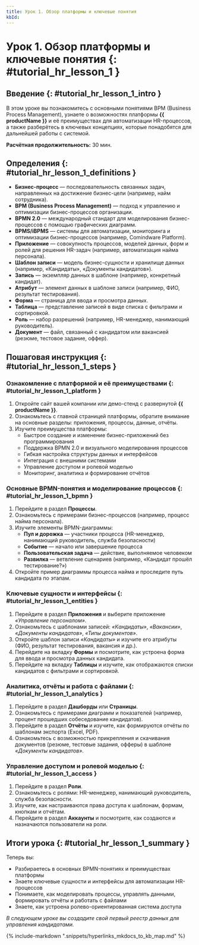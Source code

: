 ```yaml
---
title: Урок 1. Обзор платформы и ключевые понятия
kbId:
---
```


# Урок 1. Обзор платформы и ключевые понятия {: #tutorial_hr_lesson_1 }

## Введение {: #tutorial_hr_lesson_1_intro }

В этом уроке вы познакомитесь с основными понятиями BPM (Business Process Management), узнаете о возможностях платформы **{{ productName }}** и её преимуществах для автоматизации HR-процессов, а также разберётесь в ключевых концепциях, которые понадобятся для дальнейшей работы с системой.

**Расчётная продолжительность:** 30 мин.

## Определения {: #tutorial_hr_lesson_1_definitions }

- **Бизнес-процесс** — последовательность связанных задач, направленных на достижение бизнес-цели (например, найм сотрудника).
- **BPM (Business Process Management)** — подход к управлению и оптимизации бизнес-процессов организации.
- **BPMN 2.0** — международный стандарт для моделирования бизнес-процессов с помощью графических диаграмм.
- **BPMS/iBPMS** — системы для автоматизации, мониторинга и оптимизации бизнес-процессов (например, Comindware Platform).
- **Приложение** — совокупность процессов, моделей данных, форм и ролей для решения HR-задач (например, автоматизация найма персонала).
- **Шаблон записи** — модель бизнес-сущности и хранилище данных (например, «Кандидаты», «Документы кандидатов»).
- **Запись** — экземпляр данных в шаблоне (например, конкретный кандидат).
- **Атрибут** — элемент данных в шаблоне записи (например, ФИО, результат тестирования).
- **Форма** — страница для ввода и просмотра данных.
- **Таблица** — представление записей в виде списка с фильтрами и сортировкой.
- **Роль** — набор разрешений (например, HR-менеджер, нанимающий руководитель).
- **Документ** — файл, связанный с кандидатом или вакансией (резюме, тестовое задание, оффер).

## Пошаговая инструкция {: #tutorial_hr_lesson_1_steps }

### Ознакомление с платформой и её преимуществами {: #tutorial_hr_lesson_1_platform }

1. Откройте сайт вашей компании или демо-стенд с развернутой **{{ productName }}**.
2. Ознакомьтесь с главной страницей платформы, обратите внимание на основные разделы: приложения, процессы, данные, отчёты.
3. Изучите преимущества платформы:
    - Быстрое создание и изменение бизнес-приложений без программирования
    - Поддержка BPMN 2.0 и визуального моделирования процессов
    - Гибкая настройка структуры данных и интерфейсов
    - Интеграция с внешними системами
    - Управление доступом и ролевой моделью
    - Мониторинг, аналитика и формирование отчётов

### Основные BPMN-понятия и моделирование процессов {: #tutorial_hr_lesson_1_bpmn }

1. Перейдите в раздел **Процессы**.
2. Ознакомьтесь с примерами бизнес-процессов (например, процесс найма персонала).
3. Изучите элементы BPMN-диаграммы:
    - **Пул и дорожка** — участники процесса (HR-менеджер, нанимающий руководитель, служба безопасности)
    - **Событие** — начало или завершение процесса
    - **Пользовательская задача** — действие, выполняемое человеком
    - **Развилка** — ветвление сценариев (например, «Кандидат прошёл тестирование?»)
4. Откройте пример диаграммы процесса найма и проследите путь кандидата по этапам.

### Ключевые сущности и интерфейсы {: #tutorial_hr_lesson_1_entities }

1. Перейдите в раздел **Приложения** и выберите приложение _«Управление персоналом»_.
2. Ознакомьтесь с шаблонами записей: _«Кандидаты»_, _«Вакансии»_, _«Документы кандидатов»_, _«Типы документов»_.
3. Откройте шаблон записи _«Кандидаты»_ и изучите его атрибуты (ФИО, результат тестирования, вакансия и др.).
4. Перейдите на вкладку **Формы** и посмотрите, как устроена форма для ввода и просмотра данных кандидата.
5. Перейдите на вкладку **Таблицы** и изучите, как отображаются списки кандидатов с фильтрами и сортировкой.

### Аналитика, отчёты и работа с файлами {: #tutorial_hr_lesson_1_analytics }

1. Перейдите в раздел **Дашборды** или **Страницы**.
2. Ознакомьтесь с примерами диаграмм и показателей (например, процент прошедших собеседование кандидатов).
3. Перейдите в раздел **Отчёты** и изучите, как формируются отчёты по шаблонам экспорта (Excel, PDF).
4. Ознакомьтесь с возможностью прикрепления и скачивания документов (резюме, тестовые задания, офферы) в шаблоне _«Документы кандидатов»_.

### Управление доступом и ролевой моделью {: #tutorial_hr_lesson_1_access }

1. Перейдите в раздел **Роли**.
2. Ознакомьтесь с ролями: HR-менеджер, нанимающий руководитель, служба безопасности.
3. Изучите, как настраиваются права доступа к шаблонам, формам, кнопкам и отчётам.
4. Перейдите в раздел **Аккаунты** и посмотрите, как создаются и назначаются пользователи на роли.

## Итоги урока {: #tutorial_hr_lesson_1_summary }

Теперь вы:
- Разбираетесь в основных BPMN-понятиях и преимуществах платформы
- Знаете ключевые сущности и интерфейсы для автоматизации HR-процессов
- Понимаете, как моделировать процессы, управлять данными, формировать отчёты и работать с файлами
- Знаете, как устроена ролево-ориентированная система доступа

_В следующем уроке вы создадите свой первый реестр данных для управления кандидатами._

{% include-markdown ".snippets/hyperlinks_mkdocs_to_kb_map.md" %}
